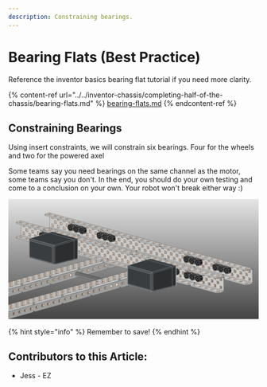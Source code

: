 ```yaml
---
description: Constraining bearings.
---
```


# Bearing Flats (Best Practice)

Reference the inventor basics bearing flat tutorial if you need more clarity. 

{% content-ref url="../../inventor-chassis/completing-half-of-the-chassis/bearing-flats.md" %}
[bearing-flats.md](../../inventor-chassis/completing-half-of-the-chassis/bearing-flats.md)
{% endcontent-ref %}

## Constraining Bearings

Using insert constraints, we will constrain six bearings.  Four for the wheels and two for the powered axel

Some teams say you need bearings on the same channel as the motor, some teams say you don't.  In the end, you should do your own testing and come to a conclusion on your own.  Your robot won't break either way :)

![Completed Bearings](<../../../../.gitbook/assets/image (94).png>)

{% hint style="info" %}
Remember to save!
{% endhint %}



## Contributors to this Article:

* Jess - EZ

